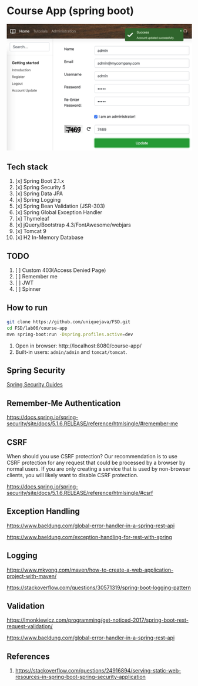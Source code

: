# Course App (spring boot)

![lab06 screenshot](./success.jpg)

## Tech stack

1. [x] Spring Boot 2.1.x
2. [x] Spring Security 5
3. [x] Spring Data JPA
4. [x] Spring Logging
5. [x] Spring Bean Validation (JSR-303)
6. [x] Spring Global Exception Handler
7. [x] Thymeleaf
8. [x] jQuery/Bootstrap 4.3/FontAwesome/webjars
9. [x] Tomcat 9
10. [x] H2 In-Memory Database

## TODO

1. [ ] Custom 403(Access Denied Page)
2. [ ] Remember me
3. [ ] JWT
4. [ ] Spinner

## How to run

```sh
git clone https://github.com/uniquejava/FSD.git
cd FSD/lab06/course-app
mvn spring-boot:run -Dspring.profiles.active=dev
```

1. Open in browser: http://localhost:8080/course-app/
2. Built-in users: `admin/admin` and `tomcat/tomcat`.

## Spring Security

[Spring Security Guides](https://docs.spring.io/spring-security/site/docs/current/guides/html5/)

## Remember-Me Authentication

https://docs.spring.io/spring-security/site/docs/5.1.6.RELEASE/reference/htmlsingle/#remember-me

## CSRF

When should you use CSRF protection? Our recommendation is to use CSRF protection for any request that could be processed by a browser by normal users. If you are only creating a service that is used by non-browser clients, you will likely want to disable CSRF protection.

https://docs.spring.io/spring-security/site/docs/5.1.6.RELEASE/reference/htmlsingle/#csrf

## Exception Handling

https://www.baeldung.com/global-error-handler-in-a-spring-rest-api

https://www.baeldung.com/exception-handling-for-rest-with-spring

## Logging

https://www.mkyong.com/maven/how-to-create-a-web-application-project-with-maven/

https://stackoverflow.com/questions/30571319/spring-boot-logging-pattern

## Validation

https://lmonkiewicz.com/programming/get-noticed-2017/spring-boot-rest-request-validation/

https://www.baeldung.com/global-error-handler-in-a-spring-rest-api

## References

1. https://stackoverflow.com/questions/24916894/serving-static-web-resources-in-spring-boot-spring-security-application
